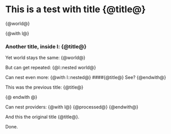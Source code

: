 This is a test with title {@title@}
===================================

{@world@}

{@with l@}
### Another title, inside l: {@title@}
Yet world stays the same:
{@world@}

But can get repeated:
{@l::nested world@}

Can nest even more:
{@with l::nested@}
####{@title@}
See?
{@endwith@}

This was the previous title: {@title@}

{@ endwith @}

Can nest providers:
{@with l@}
{@processed@}
{@endwith@}

And this the original title {@title@}.

Done.